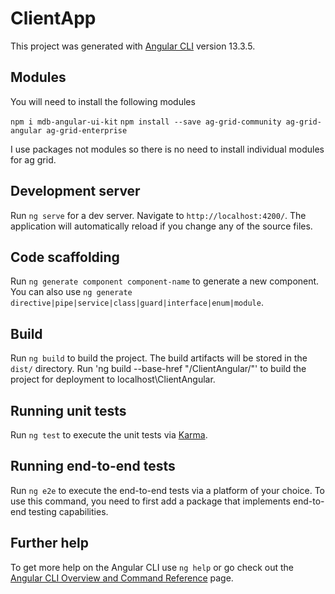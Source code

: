 # ClientApp

This project was generated with [Angular CLI](https://github.com/angular/angular-cli) version 13.3.5.

## Modules
You will need to install the following modules

`npm i mdb-angular-ui-kit`
`npm install --save ag-grid-community ag-grid-angular ag-grid-enterprise`

I use packages not modules so there is no need to install individual modules for ag grid.

## Development server

Run `ng serve` for a dev server. Navigate to `http://localhost:4200/`. The application will automatically reload if you change any of the source files.

## Code scaffolding

Run `ng generate component component-name` to generate a new component. You can also use `ng generate directive|pipe|service|class|guard|interface|enum|module`.

## Build

Run `ng build` to build the project. The build artifacts will be stored in the `dist/` directory.
Run 'ng build --base-href "/ClientAngular/"' to build the project for deployment to localhost\ClientAngular.

## Running unit tests

Run `ng test` to execute the unit tests via [Karma](https://karma-runner.github.io).

## Running end-to-end tests

Run `ng e2e` to execute the end-to-end tests via a platform of your choice. To use this command, you need to first add a package that implements end-to-end testing capabilities.

## Further help

To get more help on the Angular CLI use `ng help` or go check out the [Angular CLI Overview and Command Reference](https://angular.io/cli) page.
